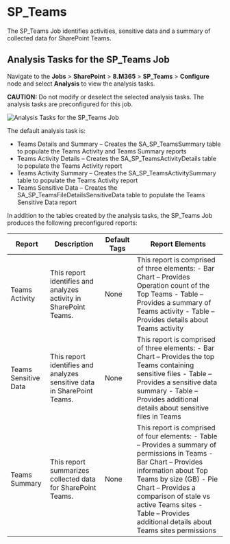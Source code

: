 # SP_Teams

The SP_Teams Job identifies activities, sensitive data and a summary of collected data for
SharePoint Teams.

## Analysis Tasks for the SP_Teams Job

Navigate to the **Jobs** > **SharePoint** > **8.M365** > **SP_Teams** > **Configure** node and
select **Analysis** to view the analysis tasks.

**CAUTION:** Do not modify or deselect the selected analysis tasks. The analysis tasks are
preconfigured for this job.

![Analysis Tasks for the SP_Teams Job](/img/product_docs/accessanalyzer/11.6/solutions/sharepoint/m365/teamsanalysis.webp)

The default analysis task is:

- Teams Details and Summary – Creates the SA_SP_TeamsSummary table to populate the Teams Activity
  and Teams Summary reports
- Teams Activity Details – Creates the SA_SP_TeamsActivityDetails table to populate the Teams
  Activity report
- Teams Activity Summary – Creates the SA_SP_TeamsActivitySummary table to populate the Teams
  Activity report
- Teams Sensitive Data – Creates the SA_SP_TeamsFileDetailsSensitiveData table to populate the Teams
  Sensitive Data report

In addition to the tables created by the analysis tasks, the SP_Teams Job produces the following
preconfigured reports:

| Report               | Description                                                             | Default Tags | Report Elements                                                                                                                                                                                                                                                                                        |
| -------------------- | ----------------------------------------------------------------------- | ------------ | ------------------------------------------------------------------------------------------------------------------------------------------------------------------------------------------------------------------------------------------------------------------------------------------------------ |
| Teams Activity       | This report identifies and analyzes activity in SharePoint Teams.       | None         | This report is comprised of three elements: - Bar Chart – Provides Operation count of the Top Teams - Table – Provides a summary of Teams activity - Table – Provides details about Teams activity                                                                                                     |
| Teams Sensitive Data | This report identifies and analyzes sensitive data in SharePoint Teams. | None         | This report is comprised of three elements: - Bar Chart – Provides the top Teams containing sensitive files - Table – Provides a sensitive data summary - Table – Provides additional details about sensitive files in Teams                                                                           |
| Teams Summary        | This report summarizes collected data for SharePoint Teams.             | None         | This report is comprised of four elements: - Table – Provides a summary of permissions in Teams - Bar Chart – Provides information about Top Teams by size (GB) - Pie Chart – Provides a comparison of stale vs active Teams sites - Table – Provides additional details about Teams sites permissions |
